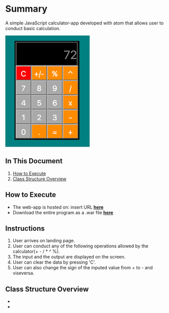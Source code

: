 # Summary
A simple JavaScript calculator-app developed with atom that allows user to conduct basic calculation.

<img src="Calculator.png" height="350">

## In This Document
1. [How to Execute](#how-to-execute)
2. [Class Structure Overview](#class-structure-overview)

## How to Execute
- The web-app is hosted on: insert URL <a href="">**here**</a>
- Download the entire program as a .war file <a href="">**here**</a>

## Instructions
1. User arrives on landing page.
2. User can conduct any of the following operations allowed by the calculator(+ - / * ^ %).
3. The input and the output are displayed on the screen.
4. User can clear the data by pressing 'C'.
5. User can also change the sign of the inputed value from + to - and viseversa.

## Class Structure Overview
- 
- 
